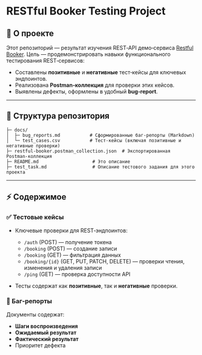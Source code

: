 
# RESTful Booker Testing Project

## 👋 О проекте

Этот репозиторий — результат изучения REST‑API демо‑сервиса [Restful Booker](https://restful-booker.herokuapp.com/apidoc/index.html).
Цель — продемонстрировать навыки функционального тестирования REST‑сервисов:

* Составлены **позитивные** и **негативные** тест‑кейсы для ключевых эндпоинтов.
* Реализована **Postman‑коллекция** для проверки этих кейсов.
* Выявлены дефекты, оформлены в удобный **bug‑report**.

---

## 📁 Структура репозитория

```
├─ docs/
│  ├─ bug_reports.md           # Сформированные баг‑репорты (Markdown)
│  └─ test_cases.csv           # Тест‑кейсы (включая позитивные и негативные проверки)
├─ restful-booker.postman_collection.json  # Экспортированная Postman‑коллекция
├─ README.md                    # Это описание
├─ test_task.md                 # Описание тестового задания для этого проекта
```

---

## ⚡️ Содержимое

### ✅ Тестовые кейсы

* Ключевые проверки для REST‑эндпоинтов:

  * `/auth` (POST) — получение токена
  * `/booking` (POST) — создание записи
  * `/booking` (GET) — фильтрация данных
  * `/booking/{id}` (GET, PUT, PATCH, DELETE) — проверки чтения, изменения и удаления записи
  * `/ping` (GET) — проверка доступности API
* Тесты содержат как **позитивные**, так и **негативные** проверки.

### 🐞 Баг‑репорты

Документы содержат:

* **Шаги воспроизведения**
* **Ожидаемый результат**
* **Фактический результат**
* Приоритет дефекта




